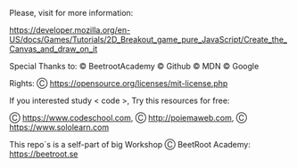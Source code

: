 Please, visit for more information:

https://developer.mozilla.org/en-US/docs/Games/Tutorials/2D_Breakout_game_pure_JavaScript/Create_the_Canvas_and_draw_on_it

Special Thanks to: © BeetrootAcademy © Github © MDN © Google

Rights: Ⓒ https://opensource.org/licenses/mit-license.php

If you interested study < code >, Try this resources for free: 

Ⓒ https://www.codeschool.com, Ⓒ http://poiemaweb.com, Ⓒ https://www.sololearn.com

This repo`s is a self-part of big Workshop Ⓒ BeetRoot Academy: https://beetroot.se

